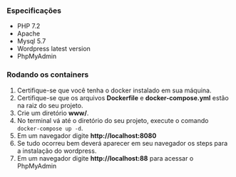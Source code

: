 ### Especificações    

- PHP 7.2
- Apache
- Mysql 5.7
- Wordpress latest version
- PhpMyAdmin   
  
### Rodando os containers

1. Certifique-se que você tenha o docker instalado em sua máquina.
2. Certifique-se que os arquivos __Dockerfile__ e __docker-compose.yml__ estão na raiz do seu projeto.
3. Crie um diretório __www/__.
4. No terminal vá até o diretório do seu projeto, execute o comando `docker-compose up -d`.
5. Em um navegador digite __http://localhost:8080__
6. Se tudo ocorreu bem deverá aparecer em seu navegador os steps para a instalação do wordpress.
7. Em um navegador digite __http://localhost:88__ para acessar o PhpMyAdmin